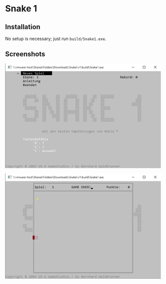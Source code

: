 # Snake 1

## Installation
No setup is necessary; just run `build/Snake1.exe`.

## Screenshots
![Start screen of Snake 1](assets/start.png)

![Playing Snake 1](assets/game.png)

